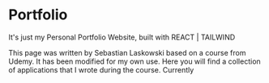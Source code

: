 # Portfolio
It's just my Personal Portfolio Website, built with REACT | TAILWIND

This page was written by Sebastian Laskowski based on a course from Udemy. It has been modified for my own use. Here you will find a collection of applications that I wrote during the course. Currently 

